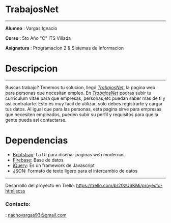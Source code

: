 # TrabajosNet
***
**Alumno**
 : Vargas Ignacio

**Curso**
 : 5to Año "C" ITS Villada
 
 **Asignatura**
 : Programacion 2 & Sistemas de Informacion

# Descripcion
***

Buscas trabajo? Tenemos tu solucion, llegó [_TrabajosNet_](https://nachovargas93.github.io/ProyectoTrabajos.net/), la pagina web para personas que necesitan empleo.
En [_TrabajosNet_](https://nachovargas93.github.io/ProyectoTrabajos.net/) podras subir tu curriculum vitae para que empresas, personas,etc puedan saber mas de ti y asi contratarte.
Esto es muy facil de utilizar, solo debes registrarte y cargar tus datos. 
Al igual que para las personas, esta pagina sirve para empresas que necesiten empleados, pueden subir su perfil y requisitos para que la gente pueda asi contactarse.


# Dependencias

* [Bootstrap](http://getbootstrap.com/): La UI para diseñar paginas web modernas
* [Firebase](https://firebase.google.com/): Base de datos
* [jQuery](https://jquery.com/): Es un framework de Javascript
* JSON: Formato de texto ligero para el intercambio de datos

***

Desarrollo del proyecto en Trello: https://trello.com/b/20zU6KMi/proyecto-htmljscss

### Contacto:
: nachovargas93@gmail.com